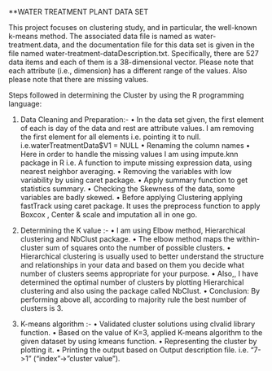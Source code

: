 **WATER TREATMENT PLANT DATA SET

This project focuses on clustering study, and in particular, the well-known k-means method. The associated data file is named as water-treatment.data, and the documentation file for this data set is given in the file named water-treatment-dataDescription.txt. Specifically, there are 527 data items and each of them is a 38-dimensional vector. Please note that each attribute (i.e., dimension) has a different range of the values. Also please note that there are missing values.

Steps followed in determining the Cluster by using the R programming language:

1.	Data Cleaning and Preparation:-
•	In the data set given, the first element of each is day of the data and rest are attribute values. I am removing the first element for all elements i.e. pointing it to null. 
i.e.waterTreatmentData$V1 = NULL
•	Renaming the column names
•	Here in order to handle the missing values I am using impute.knn package in R i.e. A function to impute missing expression data, using nearest neighbor averaging.
•	Removing the variables with low variability by using caret package.
•	Apply summary function to get statistics summary.
•	Checking the Skewness of the data, some variables are badly skewed.
•	Before applying Clustering applying fastTrack using caret package. It uses the preprocess function to apply Boxcox , Center & scale and imputation all in one go.

2.	Determining the K value :-
•	I am using Elbow method, Hierarchical clustering and NbClust package.
•	The elbow method maps the within-cluster sum of squares onto the number of possible clusters.
•	Hierarchical clustering is usually used to better understand the structure and relationships in your data and based on them you decide what number of clusters seems appropriate for your purpose. 
•	Also,, I have determined the optimal number of clusters by plotting Hierarchical clustering and also using the package called NbClust.
•	Conclusion: By performing above all, according to majority rule the best number of clusters is 3.

3.	K-means algorithm :-
•	Validated cluster solutions using clvalid library function.
•	Based on the value of K=3, applied K-means algorithm to the given dataset by using kmeans function.
•	Representing the cluster by plotting it.
•	Printing the output based on Output description file. i.e. “7->1” (“index”->”cluster value”).


